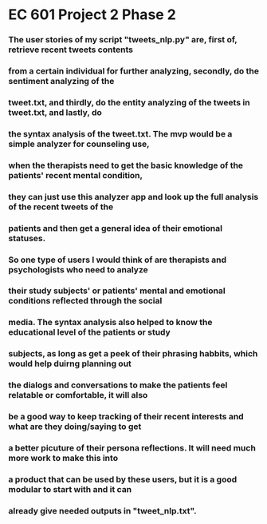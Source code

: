 # EC 601 Project 2 Phase 2
### The user stories of my script "tweets_nlp.py" are, first of, retrieve recent tweets contents
### from a certain individual for further analyzing, secondly, do the sentiment analyzing of the
### tweet.txt, and thirdly, do the entity analyzing of the tweets in tweet.txt, and lastly, do 
### the syntax analysis of the tweet.txt. The mvp would be a simple analyzer for counseling use,
### when the therapists need to get the basic knowledge of the patients' recent mental condition,
### they can just use this analyzer app and look up the full analysis of the recent tweets of the
### patients and then get a general idea of their emotional statuses.
### So one type of users I would think of are therapists and psychologists who need to analyze
### their study subjects' or patients' mental and emotional conditions reflected through the social 
### media. The syntax analysis also helped to know the educational level of the patients or study
### subjects, as long as get a peek of their phrasing habbits, which would help duirng planning out
### the dialogs and conversations to make the patients feel relatable or comfortable, it will also
### be a good way to keep tracking of their recent interests and what are they doing/saying to get
### a better picuture of their persona reflections. It will need much more work to make this into
### a product that can be used by these users, but it is a good modular to start with and it can 
### already give needed outputs in "tweet_nlp.txt".
